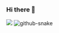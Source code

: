### Hi there 👋

<img src="https://github-readme-stats.vercel.app/api/top-langs/?username=gigatorvaldz&theme=dark">

<picture>
  <source media="(prefers-color-scheme: dark)" srcset="https://github.com/gigatorvaldz/gigatorvaldz/blob/output/github-contribution-grid-snake-dark.svg" />
  <source media="(prefers-color-scheme: light)" srcset="https://github.com/gigatorvaldz/gigatorvaldz/blob/output/github-contribution-grid-snake.svg" />
  <img alt="github-snake" src="github-snake.svg" />
</picture>



<!--
**gigatorvaldz/gigatorvaldz** is a ✨ _special_ ✨ repository because its `README.md` (this file) appears on your GitHub profile.

Here are some ideas to get you started:

- 🔭 I’m currently working on ...
- 🌱 I’m currently learning ...
- 👯 I’m looking to collaborate on ...
- 🤔 I’m looking for help with ...
- 💬 Ask me about ...
- 📫 How to reach me: ...
- 😄 Pronouns: ...
- ⚡ Fun fact: ...
-->
